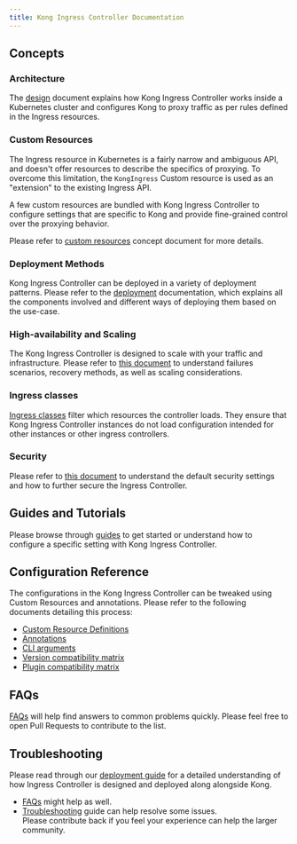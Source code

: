 ```yaml
---
title: Kong Ingress Controller Documentation
---
```


## Concepts

### Architecture

The [design][design] document explains how Kong Ingress Controller works
inside a Kubernetes cluster and configures Kong to proxy traffic as per
rules defined in the Ingress resources.

### Custom Resources

The Ingress resource in Kubernetes is a fairly narrow and ambiguous API, and
doesn't offer resources to describe the specifics of proxying.
To overcome this limitation, the `KongIngress` Custom resource is used as an
"extension" to the existing Ingress API.

A few custom resources are bundled with Kong Ingress Controller to configure
settings that are specific to Kong and provide fine-grained control over
the proxying behavior.

Please refer to [custom resources][crd] concept document for more details.

### Deployment Methods

Kong Ingress Controller can be deployed in a variety of deployment patterns.
Please refer to the [deployment](/kong-ingress-controller/{{page.kong_version}}/concepts/deployment) documentation,
which explains all the components
involved and different ways of deploying them based on the use-case.

### High-availability and Scaling

The Kong Ingress Controller is designed to scale with your traffic
and infrastructure.
Please refer to [this document](/kong-ingress-controller/{{page.kong_version}}/concepts/ha-and-scaling) to understand
failures scenarios, recovery methods, as well as scaling considerations.

### Ingress classes

[Ingress classes](/kong-ingress-controller/{{page.kong_version}}/concepts/ingress-classes) filter which resources the
controller loads. They ensure that Kong Ingress Controller instances do not
load configuration intended for other instances or other ingress controllers.

### Security

Please refer to [this document](/kong-ingress-controller/{{page.kong_version}}/concepts/security) to understand the
default security settings and how to further secure the Ingress Controller.

## Guides and Tutorials

Please browse through [guides][guides] to get started or understand how to configure
a specific setting with Kong Ingress Controller.

## Configuration Reference

The configurations in the Kong Ingress Controller can be tweaked using
Custom Resources and annotations.
Please refer to the following documents detailing this process:

- [Custom Resource Definitions](/kong-ingress-controller/{{page.kong_version}}/references/custom-resources)
- [Annotations](/kong-ingress-controller/{{page.kong_version}}/references/annotations)
- [CLI arguments](/kong-ingress-controller/{{page.kong_version}}/references/cli-arguments)
- [Version compatibility matrix](/kong-ingress-controller/{{page.kong_version}}/references/version-compatibility)
- [Plugin compatibility matrix](/kong-ingress-controller/{{page.kong_version}}/references/plugin-compatibility)

## FAQs

[FAQs][faqs] will help find answers to common problems quickly.
Please feel free to open Pull Requests to contribute to the list.

## Troubleshooting

Please read through our [deployment guide][deployment] for a detailed
understanding of how Ingress Controller is designed and deployed
along alongside Kong.

- [FAQs][faqs] might help as well.
- [Troubleshooting][troubleshooting] guide can help
  resolve some issues.  
  Please contribute back if you feel your experience can help
  the larger community.

[annotations]: /kong-ingress-controller/{{page.kong_version}}/references/annotations
[crd]: /kong-ingress-controller/{{page.kong_version}}/concepts/custom-resources
[deployment]: /kong-ingress-controller/{{page.kong_version}}/deployment/overview
[design]: /kong-ingress-controller/{{page.kong_version}}/concepts/design
[faqs]: /kong-ingress-controller/{{page.kong_version}}/faq
[troubleshooting]: troubleshooting.md
[guides]: /kong-ingress-controller/{{page.kong_version}}/guides/overview
